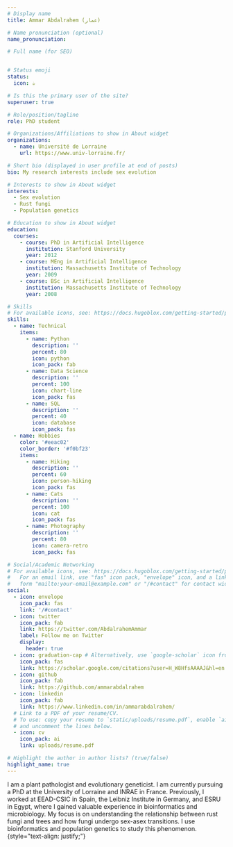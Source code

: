 ```yaml
---
# Display name
title: Ammar Abdalrahem (عمار)

# Name pronunciation (optional)
name_pronunciation: 

# Full name (for SEO)


# Status emoji
status:
  icon: ☕️

# Is this the primary user of the site?
superuser: true

# Role/position/tagline
role: PhD student 

# Organizations/Affiliations to show in About widget
organizations:
  - name: Université de Lorraine
    url: https://www.univ-lorraine.fr/

# Short bio (displayed in user profile at end of posts)
bio: My research interests include sex evolution

# Interests to show in About widget
interests:
  - Sex evolution
  - Rust fungi
  - Population genetics

# Education to show in About widget
education:
  courses:
    - course: PhD in Artificial Intelligence
      institution: Stanford University
      year: 2012
    - course: MEng in Artificial Intelligence
      institution: Massachusetts Institute of Technology
      year: 2009
    - course: BSc in Artificial Intelligence
      institution: Massachusetts Institute of Technology
      year: 2008

# Skills
# For available icons, see: https://docs.hugoblox.com/getting-started/page-builder/#icons
skills:
  - name: Technical
    items:
      - name: Python
        description: ''
        percent: 80
        icon: python
        icon_pack: fab
      - name: Data Science
        description: ''
        percent: 100
        icon: chart-line
        icon_pack: fas
      - name: SQL
        description: ''
        percent: 40
        icon: database
        icon_pack: fas
  - name: Hobbies
    color: '#eeac02'
    color_border: '#f0bf23'
    items:
      - name: Hiking
        description: ''
        percent: 60
        icon: person-hiking
        icon_pack: fas
      - name: Cats
        description: ''
        percent: 100
        icon: cat
        icon_pack: fas
      - name: Photography
        description: ''
        percent: 80
        icon: camera-retro
        icon_pack: fas

# Social/Academic Networking
# For available icons, see: https://docs.hugoblox.com/getting-started/page-builder/#icons
#   For an email link, use "fas" icon pack, "envelope" icon, and a link in the
#   form "mailto:your-email@example.com" or "/#contact" for contact widget.
social:
  - icon: envelope
    icon_pack: fas
    link: '/#contact'
  - icon: twitter
    icon_pack: fab
    link: https://twitter.com/AbdalrahemAmmar
    label: Follow me on Twitter
    display:
      header: true
  - icon: graduation-cap # Alternatively, use `google-scholar` icon from `ai` icon pack
    icon_pack: fas
    link: https://scholar.google.com/citations?user=H_W8HfsAAAAJ&hl=en
  - icon: github
    icon_pack: fab
    link: https://github.com/ammarabdalrahem
  - icon: linkedin
    icon_pack: fab
    link: https://www.linkedin.com/in/ammarabdalrahem/
  # Link to a PDF of your resume/CV.
  # To use: copy your resume to `static/uploads/resume.pdf`, enable `ai` icons in `params.yaml`,
  # and uncomment the lines below.
  - icon: cv
    icon_pack: ai
    link: uploads/resume.pdf

# Highlight the author in author lists? (true/false)
highlight_name: true
---
```


I am a plant pathologist and evolutionary geneticist. I am currently pursuing a PhD at the University of Lorraine and INRAE in France. Previously, I worked at EEAD-CSIC in Spain, the Leibniz Institute in Germany, and ESRU in Egypt, where I gained valuable experience in bioinformatics and microbiology. My focus is on understanding the relationship between rust fungi and trees and how fungi undergo sex-asex transitions. I use bioinformatics and population genetics to study this phenomenon.
{style="text-align: justify;"}
